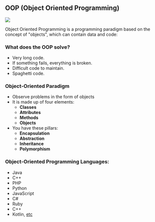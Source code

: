 ## OOP (Object Oriented Programming)
![](https://upload.wikimedia.org/wikipedia/commons/thumb/b/bd/OOP.svg/1280px-OOP.svg.png)

Object Oriented Programming is a programming paradigm based on the concept of "objects", which can contain data and code: 
### What does the OOP solve?

- Very long code.
- If something fails, everything is broken.
- Difficult code to maintain.
- Spaghetti code.

### Object-Oriented Paradigm
- Observe problems in the form of objects
- It is made up of four elements:
    - **Classes**
    - **Attributes**
    - **Methods**
    - **Objects**
- You have these pillars:
    - **Encapsulation**
    - **Abstraction**
    - **Inheritance**
    - **Polymorphism**

### Object-Oriented Programming Languages:
- Java
- C++ 
- PHP 
- Python 
- JavaScript 
- C#
- Ruby
- C++
- Kotlin, [etc](https://en.wikipedia.org/wiki/Object-oriented_programming#OOP_languages)
